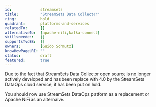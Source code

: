 ```yaml
---
id:				streamsets
title:      	"StreamSets Data Collector"
ring:       	hold
quadrant:   	platforms-and-services
relatedTo:		[]
alternativeTo:	[apache-nifi,kafka-connect]
skillsNeeded:	[]
supportsTvdBB:	[]
owners:         [Guido Schmutz]
knowHowPageURI:	""   
status:			draft
featured:       true
---
```


Due to the fact that StreamSets Data Collector open source is no longer actively developed and has been replace with 4.0 by the StreamSets DataOps cloud service, it has been put on hold. 

You should now use StreamSets DataOps platform as a replacement or Apache NiFi as an alternaive.